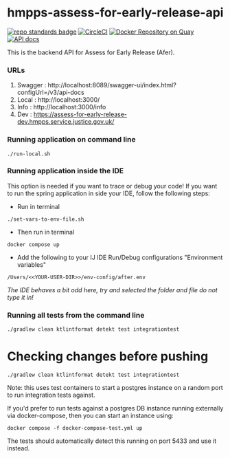 # hmpps-assess-for-early-release-api
[![repo standards badge](https://img.shields.io/badge/endpoint.svg?&style=flat&logo=github&url=https%3A%2F%2Foperations-engineering-reports.cloud-platform.service.justice.gov.uk%2Fapi%2Fv1%2Fcompliant_public_repositories%2Fhmpps-assess-for-early-release-api)](https://operations-engineering-reports.cloud-platform.service.justice.gov.uk/public-report/hmpps-assess-for-early-release-api "Link to report")
[![CircleCI](https://circleci.com/gh/ministryofjustice/hmpps-assess-for-early-release-api/tree/main.svg?style=svg)](https://circleci.com/gh/ministryofjustice/hmpps-assess-for-early-release-api)
[![Docker Repository on Quay](https://img.shields.io/badge/quay.io-repository-2496ED.svg?logo=docker)](https://quay.io/repository/hmpps/hmpps-assess-for-early-release-api)
[![API docs](https://img.shields.io/badge/API_docs_-view-85EA2D.svg?logo=swagger)](https://assess-for-early-release-api-dev.hmpps.service.justice.gov.uk/swagger-ui/index.html)

This is the backend API for Assess for Early Release (Afer).

### URLs
1. Swagger : http://localhost:8089/swagger-ui/index.html?configUrl=/v3/api-docs
2. Local   : http://localhost:3000/
3. Info    : http://localhost:3000/info
4. Dev     : https://assess-for-early-release-dev.hmpps.service.justice.gov.uk/

### Running application on command line

```Shell
./run-local.sh
```

### Running application inside the IDE

This option is needed if you want to trace or debug your code!
If you want to run the spring application in side your IDE, 
follow the following steps:

* Run in terminal
```Shell
./set-vars-to-env-file.sh
```
* Then run in terminal
```Shell
docker compose up
```
* Add the following to your IJ IDE Run/Debug configurations "Environment variables"
```
/Users/<<YOUR-USER-DIR>>/env-config/after.env
```
<em>The IDE behaves a bit odd here, try and selected the folder and file do not type it in!</em>
### Running all tests from the command line
```
./gradlew clean ktlintformat detekt test integrationtest
```

# Checking changes before pushing

```
./gradlew clean ktlintformat detekt test integrationtest
```

Note: this uses test containers to start a postgres instance on a random port to run integration tests against.

If you'd prefer to run tests against a postgres DB instance running externally via docker-compose, then you can start an instance using:
```Shell
docker compose -f docker-compose-test.yml up
```
The tests should automatically detect this running on port 5433 and use it instead. 
